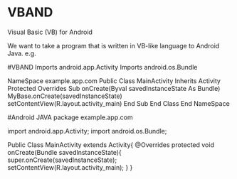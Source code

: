 # VBAND
Visual Basic (VB) for Android

We want to take a program that is written in VB-like language to Android Java. e.g.

#VBAND
Imports android.app.Activity
Imports android.os.Bundle

NameSpace example.app.com
	Public Class MainActivity
		Inherits Activity
		Protected Overrides Sub onCreate(Byval savedInstanceState As Bundle)
			MyBase.onCreate(savedInstanceState)
			setContentView(R.layout.activity_main)
		End Sub
	End Class
End NameSpace

#Android JAVA
package example.app.com

import android.app.Activity;
import android.os.Bundle;

Public Class MainActivity extends Activity{
		@Overrides
    protected void onCreate(Bundle savedInstanceState){
			super.onCreate(savedInstanceState);
			setContentView(R.layout.activity_main);
		}
}
